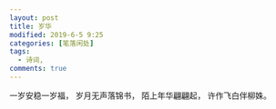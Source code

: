 ```yaml
---
layout: post
title: 岁华
modified: 2019-6-5 9:25
categories: [笔落闲处]
tags: 
  - 诗词, 
comments: true
---
```


一岁安稳一岁福，
岁月无声落锦书，
陌上年华翩翩起，
许作飞白伴柳姝。


